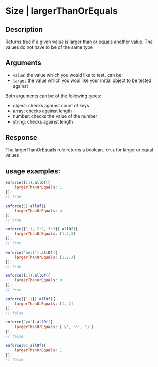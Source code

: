 # Size | largerThanOrEquals

## Description
Returns true if a given value is larger than or equals another value. The values do not have to be of the same type

## Arguments
* `value`: the value which you would like to test. can be:
* `target` the value which you woul like your initial object to be tested against

Both arguments can be of the following types:
* object: checks against count of keys
* array: checks against length
* number: checks the value of the number
* string: checks against length

## Response
The largerThanOrEquals rule returns a boolean. `true` for larger or equal values

## usage examples:

```js
enforce([1]).allOf({
    largerThanOrEquals: 1
});
// true
```

```js
enforce(5).allOf({
    largerThanOrEquals: 4
});
// true
```

```js
enforce({1:1, 2:2, 3:3}).allOf({
    largerThanOrEquals: [1,2,3]
});
// true
```

```js
enforce('hell').allOf({
    largerThanOrEquals: [1,2,3]
});
// true
```

```js
enforce([1]).allOf({
    largerThanOrEquals: 0
});
// true
```

```js
enforce({1:1}).allOf({
    largerThanOrEquals: [1, 2]
});
// false
```

```js
enforce('yo').allOf({
    largerThanOrEquals: ['y', 'o', 'u']
});
// false
```

```js
enforce(0).allOf({
    largerThanOrEquals: 1
});
// false
```
